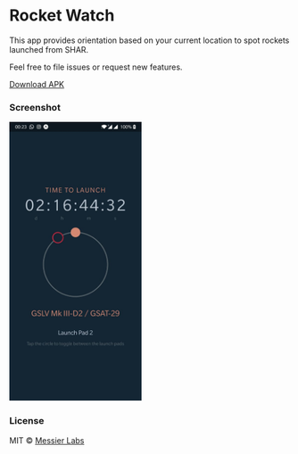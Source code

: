 # Rocket Watch

This app provides orientation based on your current location to spot rockets launched from SHAR.

Feel free to file issues or request new features.

[Download APK](https://github.com/Messier-Labs/rocket-watch/raw/master/distributables/rocket-watch.apk)

### Screenshot

<img alt="screenshot" src="screenshot.jpg" height="500">

### License
MIT © [Messier Labs](https://github.com/Messier-Labs)
